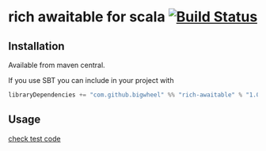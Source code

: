 # rich awaitable for scala [![Build Status](https://travis-ci.org/bigwheel/rich-awaitable.svg?branch=master)](https://travis-ci.org/bigwheel/rich-awaitable)

## Installation

Available from maven central.

If you use SBT you can include in your project with

```scala
libraryDependencies += "com.github.bigwheel" %% "rich-awaitable" % "1.0"
```

## Usage

[check test code](https://github.com/bigwheel/rich-awaitable/blob/master/src/test/scala/com/github/bigwheel/RichAwaitableSpec.scala)
